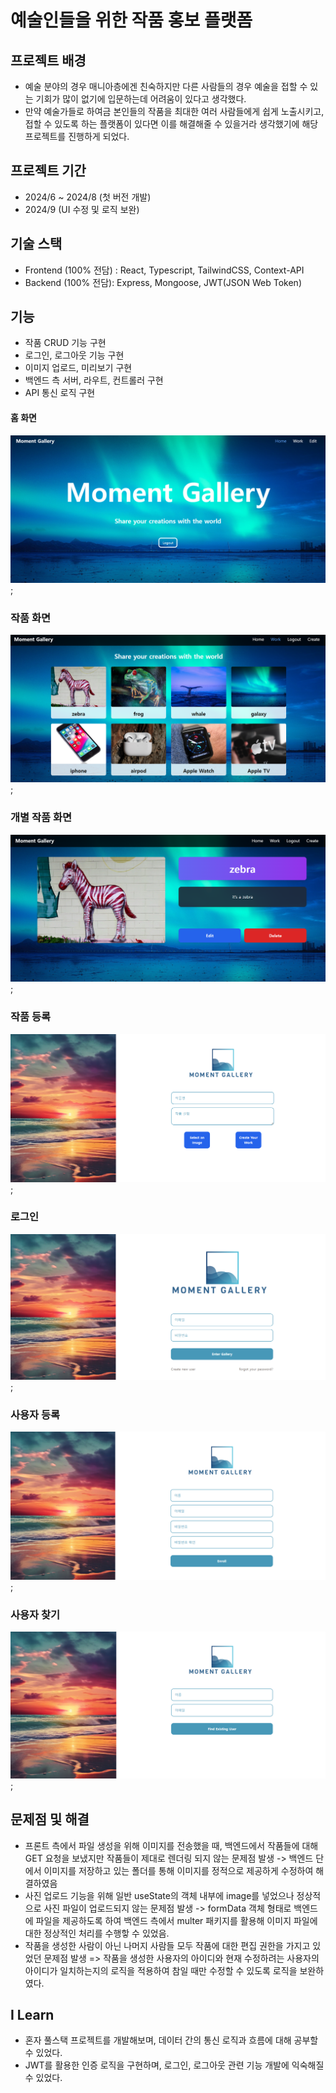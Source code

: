 # 예술인들을 위한 작품 홍보 플랫폼

## 프로젝트 배경

- 예술 분야의 경우 매니아층에겐 친숙하지만 다른 사람들의 경우 예술을 접할 수 있는 기회가 많이 없기에 입문하는데 어려움이 있다고 생각했다.
- 만약 예술가들로 하여금 본인들의 작품을 최대한 여러 사람들에게 쉽게 노출시키고, 접할 수 있도록 하는 플랫폼이 있다면 이를 해결해줄 수 있을거라 생각했기에 해당 프로젝트를 진행하게 되었다.

## 프로젝트 기간

- 2024/6 ~ 2024/8 (첫 버전 개발)
- 2024/9 (UI 수정 및 로직 보완)

## 기술 스택

- Frontend (100% 전담) : React, Typescript, TailwindCSS, Context-API
- Backend (100% 전담): Express, Mongoose, JWT(JSON Web Token)

## 기능

- 작품 CRUD 기능 구현
- 로그인, 로그아웃 기능 구현
- 이미지 업로드, 미리보기 구현
- 백엔드 측 서버, 라우트, 컨트롤러 구현
- API 통신 로직 구현

#### 홈 화면

![홈 화면](resultImages/Home.png);

### 작품 화면

![작품 화면](resultImages/Works.png);

### 개별 작품 화면

![개별작품 화면](resultImages/Work.png);

### 작품 등록

![작품 등록 화면](resultImages/Create.png);

### 로그인

![로그인 화면](resultImages/Login.png);

### 사용자 등록

![사용자 등록 화면](resultImages/Enroll.png);

### 사용자 찾기

![사용자 찾기 화면](resultImages/FindUser.png);

## 문제점 및 해결

- 프론트 측에서 파일 생성을 위해 이미지를 전송했을 때, 백엔드에서 작품들에 대해 GET 요청을 보냈지만 작품들이 제대로 렌더링 되지 않는 문제점 발생 -> 백엔드 단에서 이미지를 저장하고 있는 폴더를 통해 이미지를 정적으로 제공하게 수정하여 해결하였음
- 사진 업로드 기능을 위해 일반 useState의 객체 내부에 image를 넣었으나 정상적으로 사진 파일이 업로드되지 않는 문제점 발생 -> formData 객체 형태로 백엔드에 파일을 제공하도록 하여 백엔드 측에서 multer 패키지를 활용해 이미지 파일에 대한 정상적인 처리를 수행핳 수 있었음.
- 작품을 생성한 사람이 아닌 나머지 사람들 모두 작품에 대한 편집 권한을 가지고 있었던 문제점 발생 => 작품을 생성한 사용자의 아이디와 현재 수정하려는 사용자의 아이디가 일치하는지의 로직을 적용하여 참일 때만 수정할 수 있도록 로직을 보완하였다.

## I Learn

- 혼자 풀스택 프로젝트를 개발해보며, 데이터 간의 통신 로직과 흐름에 대해 공부할 수 있었다.
- JWT를 활용한 인증 로직을 구현하며, 로그인, 로그아웃 관련 기능 개발에 익숙해질 수 있었다.
